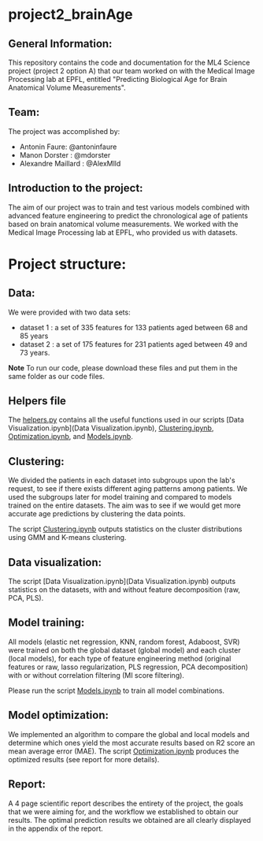 # project2_brainAge

## General Information:

This repository contains the code and documentation for the ML4 Science project (project 2 option A) that our team worked on with the Medical Image Processing lab at EPFL, entitled "Predicting Biological Age for Brain Anatomical Volume Measurements".

## Team:

The project was accomplished by: 
- Antonin Faure: @antoninfaure
- Manon Dorster : @mdorster
- Alexandre Maillard : @AlexMlld

## Introduction to the project:

The aim of our project was to train and test various models combined with advanced feature engineering to predict the chronological age of patients based on brain anatomical volume measurements. We worked with the Medical Image Processing lab at EPFL, who provided us with datasets.

# Project structure: 

## Data:

We were provided with two data sets:
- dataset 1 : a set of 335 features for 133 patients aged between 68 and 85 years
- dataset 2 : a set of 175 features for 231 patients aged between 49 and 73 years.
  
**Note**
To run our code, please download these files and put them in the same folder as our code files. 

## Helpers file
The [helpers.py](helpers.py) contains all the useful functions used in our scripts [Data Visualization.ipynb](Data Visualization.ipynb), [Clustering.ipynb](Clustering.ipynb), [Optimization.ipynb](Optimization.ipynb), and [Models.ipynb](Models.ipynb).

## Clustering:

We divided the patients in each dataset into subgroups upon the lab's request, to see if there exists different aging patterns among patients. We used the subgroups later for model training and compared to models trained on the entire datasets. The aim was to see if we would get more accurate age predictions by clustering the data points. 

The script [Clustering.ipynb](Clustering.ipynb) outputs statistics on the cluster distributions using GMM and K-means clustering.

## Data visualization:

The script [Data Visualization.ipynb](Data Visualization.ipynb) outputs statistics on the datasets, with and without feature decomposition (raw, PCA, PLS).

## Model training: 

All models (elastic net regression, KNN, random forest, Adaboost, SVR) were trained on both the global dataset (global model) and each cluster (local models), for each type of feature engineering method (original features or raw, lasso regularization, PLS regression, PCA decomposition) with or without correlation filtering (MI score filtering).

Please run the script [Models.ipynb](Models.ipynb) to train all model combinations.

## Model optimization: 

We implemented an algorithm to compare the global and local models and determine which ones yield the most accurate results based on R2 score an mean average error (MAE).
The script [Optimization.ipynb](Optimization.ipynb) produces the optimized results (see report for more details).

## Report:

A 4 page scientific report describes the entirety of the project, the goals that we were aiming for, and the workflow we established to obtain our results. The optimal prediction results we obtained are all clearly displayed in the appendix of the report.

